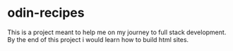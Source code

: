 # odin-recipes
This is a project meant to help me on my journey to full stack development.
By the end of this project i would learn how to build html sites.